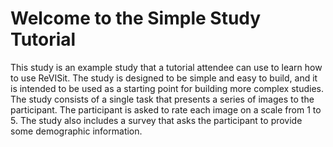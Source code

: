 # Welcome to the Simple Study Tutorial

This study is an example study that a tutorial attendee can use to learn how to use ReVISit. The study is designed to be simple and easy to build, and it is intended to be used as a starting point for building more complex studies. The study consists of a single task that presents a series of images to the participant. The participant is asked to rate each image on a scale from 1 to 5. The study also includes a survey that asks the participant to provide some demographic information.

